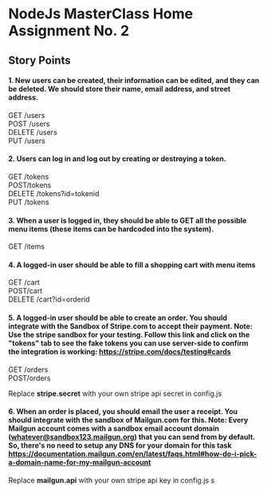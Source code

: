 # NodeJs MasterClass Home Assignment No. 2

## Story Points
#### 1. New users can be created, their information can be edited, and they can be deleted. We should store their name, email address, and street address.

  GET /users  
  POST /users  
  DELETE /users  
  PUT /users  

#### 2. Users can log in and log out by creating or destroying a token.

  GET /tokens  
  POST/tokens  
  DELETE /tokens?id=tokenid  
  PUT /tokens  

#### 3. When a user is logged in, they should be able to GET all the possible menu items (these items can be hardcoded into the system). 

  GET /items  

#### 4. A logged-in user should be able to fill a shopping cart with menu items

  GET /cart  
  POST/cart  
  DELETE /cart?id=orderid  

#### 5. A logged-in user should be able to create an order. You should integrate with the Sandbox of Stripe.com to accept their payment. Note: Use the stripe sandbox for your testing. Follow this link and click on the "tokens" tab to see the fake tokens you can use server-side to confirm the integration is working: https://stripe.com/docs/testing#cards

  GET /orders  
  POST/orders  
  
  Replace __stripe.secret__ with your own stripe api secret in config.js

#### 6. When an order is placed, you should email the user a receipt. You should integrate with the sandbox of Mailgun.com for this. Note: Every Mailgun account comes with a sandbox email account domain (whatever@sandbox123.mailgun.org) that you can send from by default. So, there's no need to setup any DNS for your domain for this task https://documentation.mailgun.com/en/latest/faqs.html#how-do-i-pick-a-domain-name-for-my-mailgun-account

Replace __mailgun.api__ with your own stripe api key in config.js
s
